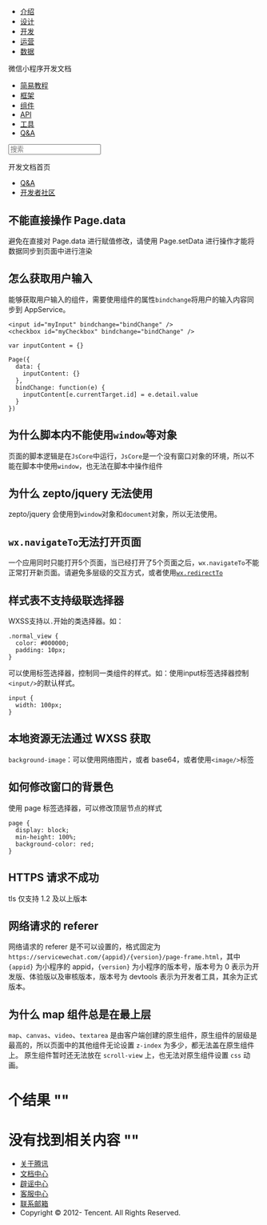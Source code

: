<div class="book with-summary">

<div class="head">

<div class="head_box">

# [](javascript:; "_('微信公众平台 小程序')")

<div class="header_ctrls">

*   [介绍](https://mp.weixin.qq.com/debug/wxadoc/introduction/index.html?t=2017616)
*   [设计](https://mp.weixin.qq.com/debug/wxadoc/design/index.html?t=2017616)
*   [开发](https://mp.weixin.qq.com/debug/wxadoc/dev/index.html?t=2017616)
*   [运营](https://mp.weixin.qq.com/debug/wxadoc/product/index.html?t=2017616)
*   [数据](https://mp.weixin.qq.com/debug/wxadoc/analysis/index.html?t=2017616)

</div>

</div>

</div>

<div class="sub_nav_box">

<div class="sub_nav_inner">

<div class="book-summary-opr" id="js-book-summary-opr"><a class="book-summary-btn"></a></div>

<div class="top_sub_nav">

<div class="top_title_wap"><span class="icon_title icon_dev"></span>

微信小程序开发文档

</div>

*   [简易教程](./)
*   [框架](framework/MINA.html)
*   [组件](component/)
*   [API](api/)
*   [工具](devtools/devtools.html)
*   [Q&A](qa.html)

</div>

<div id="book-search-input" role="search">

<form><label for="search-input" class="search-icon" id="js-search-icon"></label><input type="text" id="search-input" name="search-input" placeholder="搜索"> </form>

</div>

</div>

</div>

<div class="book-summary">

<div class="book-summary-home" id="js-summary-home"><a><span class="icon_home_s icon_dev"></span><span class="s_title_2">开发文档首页</span></a></div>

<nav role="navigation">

*   [Q&A](qa.html)
*   [开发者社区](https://developers.weixin.qq.com/)

</nav>

</div>

<div class="book-body">

<div class="body-inner">

<div class="page-wrapper" tabindex="-1" role="main">

<div class="page-inner">

<div id="book-search-results">

<div class="search-noresults">

<section class="normal markdown-section">

## 不能直接操作 Page.data

避免在直接对 Page.data 进行赋值修改，请使用 Page.setData 进行操作才能将数据同步到页面中进行渲染

## 怎么获取用户输入

能够获取用户输入的组件，需要使用组件的属性`bindchange`将用户的输入内容同步到 AppService。

    <input id="myInput" bindchange="bindChange" />
    <checkbox id="myCheckbox" bindchange="bindChange" />

    var inputContent = {}

    Page({
      data: {
        inputContent: {}
      },
      bindChange: function(e) {
        inputContent[e.currentTarget.id] = e.detail.value
      }
    })

## 为什么脚本内不能使用`window`等对象

页面的脚本逻辑是在`JsCore`中运行，`JsCore`是一个没有窗口对象的环境，所以不能在脚本中使用`window`，也无法在脚本中操作组件

## 为什么 zepto/jquery 无法使用

zepto/jquery 会使用到`window`对象和`document`对象，所以无法使用。

## `wx.navigateTo`无法打开页面

一个应用同时只能打开5个页面，当已经打开了5个页面之后，`wx.navigateTo`不能正常打开新页面。请避免多层级的交互方式，或者使用[`wx.redirectTo`](api/ui-navigate.html#wxredirecttoobject)

## 样式表不支持级联选择器

WXSS支持以`.`开始的类选择器。如：

    .normal_view {
      color: #000000;
      padding: 10px;
    }

可以使用标签选择器，控制同一类组件的样式。如：使用input标签选择器控制`<input/>`的默认样式。

    input {
      width: 100px;
    }

## 本地资源无法通过 WXSS 获取

`background-image`：可以使用网络图片，或者 base64，或者使用`<image/>`标签

## 如何修改窗口的背景色

使用 page 标签选择器，可以修改顶层节点的样式

    page {
      display: block;
      min-height: 100%;
      background-color: red;
    }

## HTTPS 请求不成功

tls 仅支持 1.2 及以上版本

## 网络请求的 referer

网络请求的 referer 是不可以设置的，格式固定为 `https://servicewechat.com/{appid}/{version}/page-frame.html`，其中 `{appid}` 为小程序的 appid，`{version}` 为小程序的版本号，版本号为 0 表示为开发版、体验版以及审核版本，版本号为 devtools 表示为开发者工具，其余为正式版本。

## 为什么 map 组件总是在最上层

`map`、`canvas`、`video`、`textarea` 是由客户端创建的原生组件，原生组件的层级是最高的，所以页面中的其他组件无论设置 `z-index` 为多少，都无法盖在原生组件上。 原生组件暂时还无法放在 `scroll-view` 上，也无法对原生组件设置 `css` 动画。

</section>

</div>

<div class="search-results">

<div class="has-results">

# <span class="search-results-count"></span>个结果 "<span class="search-query"></span>"

</div>

<div class="no-results">

# 没有找到相关内容 "<span class="search-query"></span>"

</div>

</div>

</div>

</div>

</div>

<div class="foot" id="footer">

*   [关于腾讯](http://www.tencent.com/zh-cn/index.shtml)
*   [文档中心](https://mp.weixin.qq.com/debug/wxadoc/introduction/index.html?t=1484641676&t=2017616)
*   [辟谣中心](https://mp.weixin.qq.com/cgi-bin/opshowpage?action=dispelinfo&lang=zh_CN&begin=1&count=9)
*   [客服中心](http://kf.qq.com/faq/120911VrYVrA1509086vyumm.html)
*   [联系邮箱](mailto:weixinmp@qq.com)
*   Copyright © 2012-<span id="s_copyright_year"></span> Tencent. All Rights Reserved.

</div>

</div>

[](devtools/uplog.html)[](qa.html)</div>

</div>